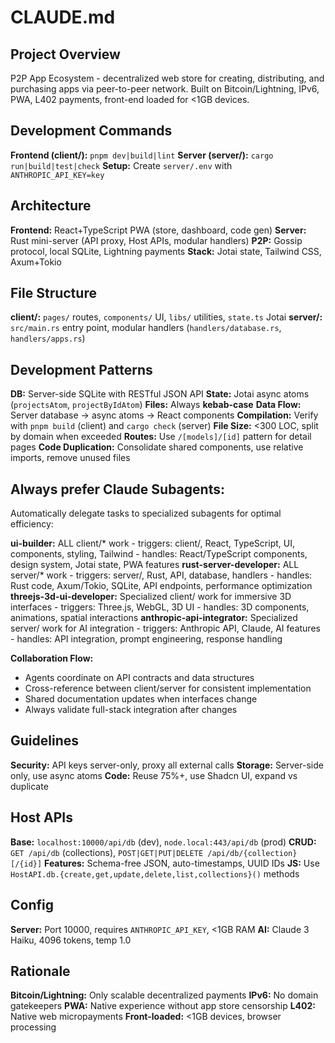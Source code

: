 # CLAUDE.md

## Project Overview
P2P App Ecosystem - decentralized web store for creating, distributing, and purchasing apps via peer-to-peer network. Built on Bitcoin/Lightning, IPv6, PWA, L402 payments, front-end loaded for <1GB devices.

## Development Commands
**Frontend (client/):** `pnpm dev|build|lint`
**Server (server/):** `cargo run|build|test|check`
**Setup:** Create `server/.env` with `ANTHROPIC_API_KEY=key`

## Architecture
**Frontend:** React+TypeScript PWA (store, dashboard, code gen)
**Server:** Rust mini-server (API proxy, Host APIs, modular handlers)
**P2P:** Gossip protocol, local SQLite, Lightning payments
**Stack:** Jotai state, Tailwind CSS, Axum+Tokio

## File Structure
**client/:** `pages/` routes, `components/` UI, `libs/` utilities, `state.ts` Jotai
**server/:** `src/main.rs` entry point, modular handlers (`handlers/database.rs`, `handlers/apps.rs`)

## Development Patterns
**DB:** Server-side SQLite with RESTful JSON API
**State:** Jotai async atoms (`projectsAtom`, `projectByIdAtom`)
**Files:** Always **kebab-case**
**Data Flow:** Server database → async atoms → React components
**Compilation:** Verify with `pnpm build` (client) and `cargo check` (server)
**File Size:** <300 LOC, split by domain when exceeded
**Routes:** Use `/[models]/[id]` pattern for detail pages
**Code Duplication:** Consolidate shared components, use relative imports, remove unused files

## Always prefer Claude Subagents:

Automatically delegate tasks to specialized subagents for optimal efficiency:

**ui-builder:** ALL client/* work - triggers: client/, React, TypeScript, UI, components, styling, Tailwind - handles: React/TypeScript components, design system, Jotai state, PWA features
**rust-server-developer:** ALL server/* work - triggers: server/, Rust, API, database, handlers - handles: Rust code, Axum/Tokio, SQLite, API endpoints, performance optimization
**threejs-3d-ui-developer:** Specialized client/ work for immersive 3D interfaces - triggers: Three.js, WebGL, 3D UI - handles: 3D components, animations, spatial interactions
**anthropic-api-integrator:** Specialized server/ work for AI integration - triggers: Anthropic API, Claude, AI features - handles: API integration, prompt engineering, response handling

**Collaboration Flow:**
- Agents coordinate on API contracts and data structures
- Cross-reference between client/server for consistent implementation
- Shared documentation updates when interfaces change
- Always validate full-stack integration after changes

## Guidelines
**Security:** API keys server-only, proxy all external calls
**Storage:** Server-side only, use async atoms
**Code:** Reuse 75%+, use Shadcn UI, expand vs duplicate

## Host APIs
**Base:** `localhost:10000/api/db` (dev), `node.local:443/api/db` (prod)
**CRUD:** `GET /api/db` (collections), `POST|GET|PUT|DELETE /api/db/{collection}[/{id}]`
**Features:** Schema-free JSON, auto-timestamps, UUID IDs
**JS:** Use `HostAPI.db.{create,get,update,delete,list,collections}()` methods

## Config
**Server:** Port 10000, requires `ANTHROPIC_API_KEY`, <1GB RAM
**AI:** Claude 3 Haiku, 4096 tokens, temp 1.0

## Rationale
**Bitcoin/Lightning:** Only scalable decentralized payments
**IPv6:** No domain gatekeepers
**PWA:** Native experience without app store censorship
**L402:** Native web micropayments
**Front-loaded:** <1GB devices, browser processing
